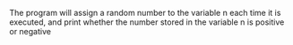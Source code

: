The program will assign a random number to the variable n each time it is executed, and print whether the number stored in the variable n is positive or negative

